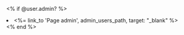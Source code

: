 <% if @user.admin? %>
    <li>
    <%= link_to 'Page admin', admin_users_path, target: "_blank" %>
    </li>
<% end %>